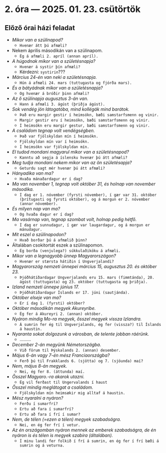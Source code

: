 # 2. óra — 2025. 01. 23. csütörtök

## Előző órai házi feladat

* _Mikor van a szülinapod?_
  * `Hvenær átt þú afmæli?`
* Nekem április másodikán van a szülinapom.
  * `Ég á afmæli 2. apríl (annan apríl).`
* _A húgodnak mikor van a születésnapja?_
  * `Hvenær á systir þín afmæli?`
  * Kérdezni: `systirin`???
* _Március 24-én van neki a születésnapja._
  * `Hún á afmæli 24. mars (tuttugasta og fjórða mars).`
* _És a bátyádnak mikor van a születésnapja?_
  * `Og hvenær á bróðir þinn afmæli?`
* _Az ő szülinapja augusztus 3-án van._
  * `Hann á afmæli 3. ágúst (þriðja ágúst).`
* _Sok vendég jön látogatóba, mind kollégák mind barátok._
  * `Það eru margir gestir í heimsókn, bæði samstarfsmenn og vinir.`
  * `Margir gestir eru í heimsókn, bæði samstarfsmenn og vinir.`
  * `Í heimsókn eru margir gestur, bæði samstarfsmenn og vinir.`
* _A családom tegnap volt vendégségben._
  * `Það var fjölskyldan mín í heimsókn.`
  * `Fjölskyldan mín var í heimsókn.`
  * `Í heimsókn var fjölskyldan mín.`
* _El tudod mondani magyarul mikor van a születésnapod?_
  * `Kanntu að segja á íslensku hvenær þú átt afmæli?`
* _Meg tudja mondani nekem mikor van az ön születésapja?_
  * `Geturdu sagt mér hvenær þú átt afmæli?`
* _Hányadika van ma?_
  * `Hvaða mánaðardagur er í dag?`
* _Ma van november 1, tegnap volt október 31, és holnap van november másodika._
  * `Í dag er 1. nóvember (fyrsti nóvember), í gær var 31. október (þrítugasti og fyrsti október), og á morgun er 2. nóvember (annar nóvember).`
* _És milyen nap van ma?_
  * `Og hvaða dagur er í dag?`
* _Ma vasárnap van, tegnap szombat volt, holnap pedig hétfő._
  * `Í dag er sunnudagur, í gær var laugardagur, og á morgun er mánudagur.`
* _Mit eszel a szülinapodon?_
  * `Hvað borðar þú á afmælið þinn?`
* Általában csokitortát eszek a szülinapomon.
  * `Ég borða (venjulega?) súkkulaðiköku á afmæli.`
* _Mikor van a legnagyobb ünnep Magyarországon?_
  * `Hvenær er stærsta hátiðin í Ungverjalandi?`
* _Magyarország nemzeti ünnepei március 15, augusztus 20. és október 23._
  * `Þjóðhátíðardagar Ungverjalands eru 15. mars (fimmtánda), 20. ágúst (tuttugasta) og 23. október (tuttugasta og þriðja).`
* _Izland nemzeti ünnepe június 17._
  * `Þjóðhátíðardagur Íslands er 17. júni (sautjánda).`
* _Október elseje van ma?_
  * `Er í dag 1. (fyrsti) október?`
* _Október másodikán megyek Akureyribe._
  * `Ég fer á Akureyri 2. (annan) október.`
* _Nyáron mindig Mo-ra megyek, ősszel megyek vissza Izlandra._
  * `Á sumrin fer ég til Ungverjalands, ég fer (vissza?) til Íslands á haustin.`
* _Nyaranta sokat dolgozunk a városban, de telente jobban ráérünk._
  * .........
* _December 2-án megyünk Németországba._
  * `Við förum til Þýskalands 2. (annan) desember.`
* _Május 6-án vagy 7-én mész Franciaországba?_
  * `Ferð þú til Frakklands 6. (sjötta) og 7. (sjöunda) maí?`
* _Nem, május 8-án megyek._
  * `Nei, ég fer 8. (áttunda) maí.`
* _Ősszel Magyaro.-ra akarok utazni._
  * `Ég vil ferðast til Ungervalands í haust`
* _Ősszel mindig meglátogat a családom._
  * `Fjölskyldan mín heimsækir mig alltaf á haustin.`
* _Mész nyaralni a nyáron?_
  * `Ferðu í sumarfrí?`
  * `Ertu að fara í sumarfrí?`
  * `Ertu að fara í frí í sumar?`
* _Nem, de télen (=ezen a télen) megyek szabadságra._
  * `Nei, en ég fer frí í vetur.`
* _Az én országomban nyáron mennek az emberek szabadságra, de én nyáron is és télen is megyek szabira (általában)._
  * `Í minu landi fer folkið í frí á sumrin, en ég fer í frí bæði á sumrin og á veturna.`




